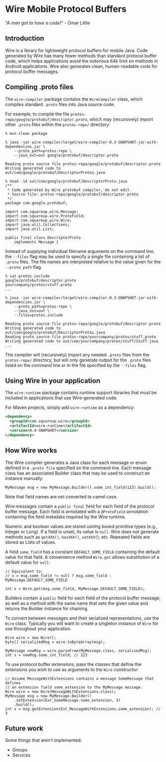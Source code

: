 Wire Mobile Protocol Buffers
============================

*“A man got to have a code!”* - Omar Little


Introduction
------------

Wire is a library for lightweight protocol buffers for mobile Java. Code generated by Wire has many
fewer methods than standard protocol buffer code, which helps applications avoid the notorious 64k
limit on methods in Android applications. Wire also generates clean, human-readable code for
protocol buffer messages.


Compiling .proto files
----------------------

The `wire-compiler` package contains the `WireCompiler` class, which compiles standard `.proto` files
into Java source code.

For example, to compile the file `protos-repo/google/protobuf/descriptor.proto`, which may
(recursively) import other `.proto` files within the `protos-repo/` directory:

    % mvn clean package

    % java -jar wire-compiler/target/wire-compiler-0.3-SNAPSHOT-jar-with-dependencies.jar \
        --proto_path=protos-repo \
        --java_out=out google/protobuf/descriptor.proto

    Reading proto source file protos-repo/google/protobuf/descriptor.proto
    Writing generated code to out/com/google/protobuf/DescriptorProtos.java

    % head -14 out/com/google/protobuf/DescriptorProto.java
    /**
     * Code generated by Wire protobuf compiler, do not edit.
     * Source file: protos-repo/google/protobuf/descriptor.proto
     */
    package com.google.protobuf;

    import com.squareup.wire.Message;
    import com.squareup.wire.ProtoField;
    import com.squareup.wire.Wire;
    import java.util.Collections;
    import java.util.List;

    public final class DescriptorProto
        implements Message {

Instead of supplying individual filename arguments on the command line, the `--files` flag may be
used to specify a single file containing a list of `.proto` files. The file names are interpreted
relative to the value given for the `--proto_path` flag.

    % cat protos.include
    google/protobuf/descriptor.proto
    yourcompany/protos/stuff.proto
    ...

    % java -jar wire-compiler/target/wire-compiler-0.3-SNAPSHOT-jar-with-dependencies.jar \
        --proto_path=protos-repo \
        --java_out=out \
        --files=protos.include

    Reading proto source file protos-repo/google/protobuf/descriptor.proto
    Writing generated code to out/com/google/protobuf/DescriptorProtos.java
    Reading proto source file protos-repo/yourcompany/protos/stuff.proto
    Writing generated code to out/com/yourcompany/protos/stuff/Stuff.java
    ...

The compiler will (recursively) import any needed `.proto` files from the `protos-repo/` directory, but
will only generate output for the `.proto` files listed on the command line or in the file specified
by the `--files` flag.

Using Wire in your application
------------------------------

The `wire-runtime` package contains runtime support libraries that must be included in applications
that use Wire-generated code.

For Maven projects, simply add `wire-runtime` as a dependency:

```xml
<dependency>
  <groupId>com.squareup.wire</groupId>
  <artifactId>wire-runtime</artifactId>
  <version>0.4-SNAPSHOT</version>
</dependency>
```

How Wire works
--------------

The Wire compiler generates a Java class for each message or enum defined in a `.proto file` specified
on the command line. Each message class has an associated Builder class that may be used to construct
an instance manually:

    MyMessage msg = new MyMessage.Builder().some_int_field(123).build();
    
Note that field names are not converted to camel case.

Wire messages contain a `public final` field for each field of the protocol buffer message.
Each field is annotated with a `@ProtoField` annotation containing the field metadata required
by the Wire runtime.

Numeric and boolean values are stored usinhg boxed primitive types (e.g., Integer or Long).
If a field is unset, its value is `null`. Wire does not generate methods such as `getXXX()`,
`hasXXX()`, `setXXX(`), etc. Repeated fields are stored as Lists of values.

A field `some_field` has a constant `DEFAULT_SOME_FIELD` containing the default value for that
field. A convenience method `Wire.get` allows substitution of a default value for `null`:

    // Equivalent to:
    // x = msg.some_field != null ? msg.some_field :  MyMessage.DEFAULT_SOME_FIELD
    
    int x = Wire.get(msg.some_field, MyMessage.DEFAULT_SOME_FIELD);
    
Builders contain a `public` field for each field of the protocol buffer message, as well as
a method with the same name that sets the given value and returns the Builder instance for
chaining.

To convert between messages and their serialized representations, use the `Wire` class. Typically you
will want to create a singleton instance of `Wire` for use throughout your application.

    Wire wire = new Wire();
    byte[] serializedMsg = wire.toByteArray(msg);

    MyMessage newMsg = wire.parseFrom(MyMessage.class, serializedMsg);
    int x = newMsg.some_int_field; // 123
    
To use protocol buffer extensions, pass the classes that define the extensions you
wish to use as arguments to the `Wire` constructor:

    // Assume MessageWithExtensions contains a message SomeMessage that defines
    // an extension field some_extension to the MyMessage message. 
    Wire wire = new Wire(MessageWithExtensions.class);
    MyMessage msg = new MyMessage.Builder()
        .setExtension(Ext_SomeMessage.some_extension, 3)
        .build();
    int x = msg.getExtension(Ext_MessageWithExtensions.some_extension); // 3

Future work
-----------

Some things that aren't implemented:

 * Groups
 * Services
